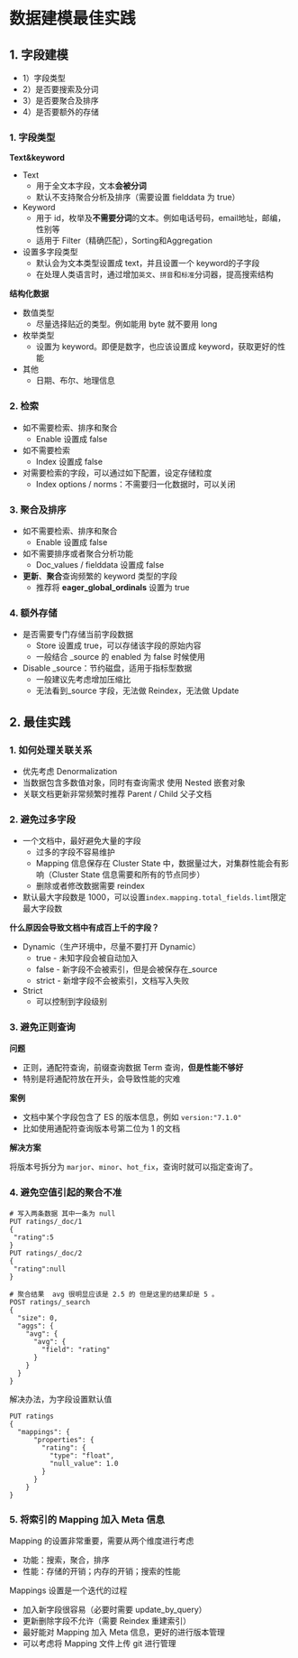 # 数据建模最佳实践

## 1. 字段建模

* 1）字段类型 
* 2）是否要搜索及分词 
* 3）是否要聚合及排序 
* 4）是否要额外的存储

### 1. 字段类型 

**Text&keyword**

* Text
  * 用于全文本字段，文本**会被分词**
  * 默认不支持聚合分析及排序（需要设置 fielddata 为 true）
* Keyword
  * 用于 id，枚举及**不需要分词**的文本。例如电话号码，email地址，邮编，性别等
  * 适用于 Filter（精确匹配），Sorting和Aggregation
* 设置多字段类型
  * 默认会为文本类型设置成 text，并且设置一个 keyword的子字段
  * 在处理人类语言时，通过增加`英文`、`拼音`和`标准`分词器，提高搜索结构

**结构化数据**

* 数值类型
  * 尽量选择贴近的类型。例如能用 byte 就不要用 long
* 枚举类型
  * 设置为 keyword。即便是数字，也应该设置成 keyword，获取更好的性能
* 其他
  * 日期、布尔、地理信息

### 2. 检索

* 如不需要检索、排序和聚合
  * Enable 设置成 false
* 如不需要检索
  * Index 设置成 false
* 对需要检索的字段，可以通过如下配置，设定存储粒度
  * Index options / norms：不需要归一化数据时，可以关闭

### 3. 聚合及排序

* 如不需要检索、排序和聚合
  * Enable 设置成 false
* 如不需要排序或者聚合分析功能
  * Doc_values / fielddata 设置成 false
* **更新**、**聚合**查询频繁的 keyword 类型的字段
  * 推荐将 **eager_global_ordinals** 设置为 true

### 4. 额外存储

* 是否需要专门存储当前字段数据
  * Store 设置成 true，可以存储该字段的原始内容
  * 一般结合 _source 的 enabled 为 false 时候使用
* Disable _source：节约磁盘，适用于指标型数据
  * 一般建议先考虑增加压缩比
  * 无法看到_source 字段，无法做 Reindex，无法做 Update

## 2. 最佳实践

### 1. 如何处理关联关系

* 优先考虑 Denormalization
* 当数据包含多数值对象，同时有查询需求 使用 Nested 嵌套对象
* 关联文档更新非常频繁时推荐 Parent / Child 父子文档

### 2.  避免过多字段

* 一个文档中，最好避免大量的字段
  * 过多的字段不容易维护
  * Mapping 信息保存在 Cluster State 中，数据量过大，对集群性能会有影响（Cluster State 信息需要和所有的节点同步）
  * 删除或者修改数据需要 reindex
* 默认最大字段数是 1000，可以设置`index.mapping.total_fields.limt`限定最大字段数

**什么原因会导致文档中有成百上千的字段？**

* Dynamic（生产环境中，尽量不要打开 Dynamic）
  * true - 未知字段会被自动加入
  * false - 新字段不会被索引，但是会被保存在_source
  * strict - 新增字段不会被索引，文档写入失败
* Strict
  * 可以控制到字段级别

### 3. 避免正则查询

**问题**

* 正则，通配符查询，前缀查询数据 Term 查询，**但是性能不够好**
* 特别是将通配符放在开头，会导致性能的灾难

**案例**

* 文档中某个字段包含了 ES 的版本信息，例如 `version:"7.1.0"`
* 比如使用通配符查询版本号第二位为 1 的文档

**解决方案**

将版本号拆分为 `marjor`、`minor`、`hot_fix`，查询时就可以指定查询了。

### 4. 避免空值引起的聚合不准

```shell
# 写入两条数据 其中一条为 null
PUT ratings/_doc/1
{
 "rating":5
}
PUT ratings/_doc/2
{
 "rating":null
}
```

```shell
# 聚合结果  avg 很明显应该是 2.5 的 但是这里的结果却是 5 。
POST ratings/_search
{
  "size": 0,
  "aggs": {
    "avg": {
      "avg": {
        "field": "rating"
      }
    }
  }
}
```

解决办法，为字段设置默认值

```shell
PUT ratings
{
  "mappings": {
      "properties": {
        "rating": {
          "type": "float",
          "null_value": 1.0
        }
      }
    }
}
```

### 5. 将索引的 Mapping 加入 Meta 信息

Mapping 的设置非常重要，需要从两个维度进行考虑

* 功能：搜索，聚合，排序
* 性能：存储的开销；内存的开销；搜索的性能

Mappings 设置是一个迭代的过程

* 加入新字段很容易（必要时需要 update_by_query）
* 更新删除字段不允许（需要 Reindex 重建索引）
* 最好能对 Mapping  加入 Meta 信息，更好的进行版本管理
* 可以考虑将 Mapping 文件上传 git 进行管理

